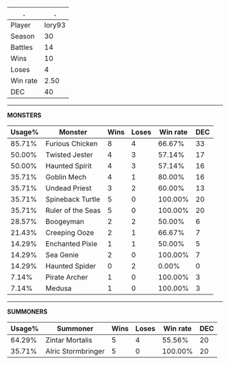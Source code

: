 .|.
|-|-
Player|lory93
Season|30
Battles|14
Wins|10
Loses|4
Win rate|2.50
DEC|40

---
**MONSTERS**

Usage%|Monster|Wins|Loses|Win rate|DEC|
-|-|-|-|-|-|
85.71%|Furious Chicken|8|4|66.67%|33|
50.00%|Twisted Jester|4|3|57.14%|17|
50.00%|Haunted Spirit|4|3|57.14%|16|
35.71%|Goblin Mech|4|1|80.00%|16|
35.71%|Undead Priest|3|2|60.00%|13|
35.71%|Spineback Turtle|5|0|100.00%|20|
35.71%|Ruler of the Seas|5|0|100.00%|20|
28.57%|Boogeyman|2|2|50.00%|6|
21.43%|Creeping Ooze|2|1|66.67%|7|
14.29%|Enchanted Pixie|1|1|50.00%|5|
14.29%|Sea Genie|2|0|100.00%|7|
14.29%|Haunted Spider|0|2|0.00%|0|
7.14%|Pirate Archer|1|0|100.00%|3|
7.14%|Medusa|1|0|100.00%|3|

---
**SUMMONERS**

Usage%|Summoner|Wins|Loses|Win rate|DEC|
-|-|-|-|-|-|
64.29%|Zintar Mortalis|5|4|55.56%|20|
35.71%|Alric Stormbringer|5|0|100.00%|20|
